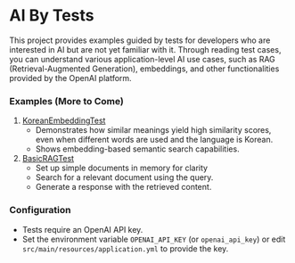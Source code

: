 # AI By Tests

This project provides examples guided by tests for developers who are interested in AI but are not yet familiar with it. Through reading test cases, you can understand various application-level AI use cases, such as RAG (Retrieval-Augmented Generation), embeddings, and other functionalities provided by the OpenAI platform.

### Examples (More to Come)
1. [KoreanEmbeddingTest](src/test/kotlin/aibytests/openai/KoreanEmbeddingTest.kt)
   * Demonstrates how similar meanings yield high similarity scores, even when different words are used and the language is Korean.
   * Shows embedding-based semantic search capabilities.
2. [BasicRAGTest](src/test/kotlin/aibytests/openai/BasicRAGTest.kt)
   * Set up simple documents in memory for clarity
   * Search for a relevant document using the query.
   * Generate a response with the retrieved content.

### Configuration
* Tests require an OpenAI API key.
* Set the environment variable `OPENAI_API_KEY` (or `openai_api_key`) or edit `src/main/resources/application.yml` to provide the key.

